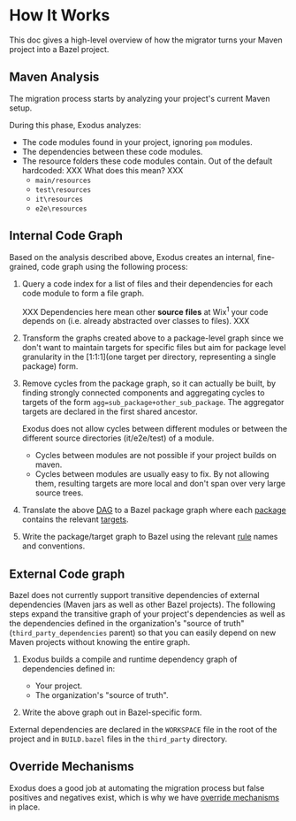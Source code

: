 # How It Works

This doc gives a high-level overview of how the migrator turns your Maven project into a Bazel project.

## Maven Analysis

The migration process starts by analyzing your project's current Maven setup. 

During this phase, Exodus analyzes: 

+ The code modules found in your project, ignoring `pom` modules.
+ The dependencies between these code modules. 
+ The resource folders these code modules contain. Out of the default hardcoded: XXX What does this mean? XXX
  + `main/resources`
  + `test\resources`
  + `it\resources`
  + `e2e\resources`

## Internal Code Graph

Based on the analysis described above, Exodus creates an internal, fine-grained, code graph using the following process:

1. Query a code index for a list of files and their dependencies for each code module to form a file graph.

    XXX Dependencies here mean other **source files** at Wix<sup>1</sup> your code depends on (i.e. already abstracted over classes to files). XXX  

1. Transform the graphs created above to a package-level graph since we don't want to maintain targets for specific files but aim for package level granularity in the [1:1:1](one target per directory, representing a single package) form. 

1. Remove cycles from the package graph, so it can actually be built, by finding strongly connected components and aggregating cycles to targets of the form `agg=sub_package+other_sub_package`. The aggregator targets are declared in the first shared ancestor.  

    Exodus does not allow cycles between different modules or between the different source directories (it/e2e/test) of a module.

    +  Cycles between modules are not possible if your project builds on maven.
    +  Cycles between modules are usually easy to fix. By not allowing them, resulting targets are more local and don't span over very large source trees.  

1. Translate the above [DAG](https://en.wikipedia.org/wiki/Directed_acyclic_graph) to a Bazel package graph where each [package](https://docs.bazel.build/versions/master/build-ref.html#packages) contains the relevant [targets](https://docs.bazel.build/versions/master/build-ref.html#targets).  

1. Write the package/target graph to Bazel using the relevant [rule](https://docs.bazel.build/versions/master/build-ref.html#rules) names and conventions.

## External Code graph

Bazel does not currently support transitive dependencies of external dependencies (Maven jars as well as other Bazel projects). The following steps expand the transitive graph of your project's dependencies as well as the dependencies defined in the organization's "source of truth" (`third_party_dependencies` parent) so that you can easily depend on new Maven projects without knowing the entire graph.
 
1. Exodus builds a compile and runtime dependency graph of dependencies defined in:

   + Your project.
   + The organization's "source of truth".  

1. Write the above graph out in Bazel-specific form.  

External dependencies are declared in the `WORKSPACE` file in the root of the project and in `BUILD.bazel` files in the `third_party` directory.

## Override Mechanisms

Exodus does a good job at automating the migration process but false positives and negatives exist, which is why we have [override mechanisms](overrides.md) in place.

